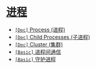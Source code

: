 # [进程](/sections/process.md)

* [`[Doc]` Process (进程)](/sections/process.md#process)
* [`[Doc]` Child Processes (子进程)](/sections/process.md#child-process)
* [`[Doc]` Cluster (集群)](/sections/process.md#cluster)
* [`[Basic]` 进程间通信](/sections/process.md#进程间通信)
* [`[Basic]` 守护进程](/sections/process.md#守护进程)